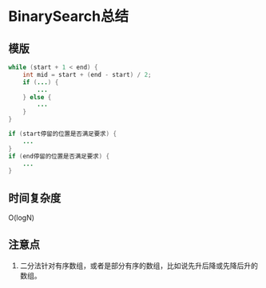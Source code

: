 # BinarySearch总结

## 模版

``` java
while (start + 1 < end) {
    int mid = start + (end - start) / 2;
    if (...) {
        ...
    } else {
        ...
    }
}

if (start停留的位置是否满足要求) {
    ...
}
if (end停留的位置是否满足要求) {
    ...
}
```

## 时间复杂度

O(logN)

## 注意点

1. 二分法针对有序数组，或者是部分有序的数组，比如说先升后降或先降后升的数组。
